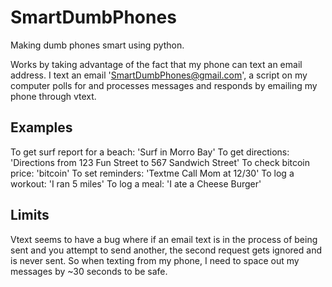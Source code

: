 # SmartDumbPhones
Making dumb phones smart using python.

Works by taking advantage of the fact that my phone can text an email address.
I text an email 'SmartDumbPhones@gmail.com', a script on my computer polls for and processes messages and responds by emailing my phone through vtext.

## Examples
To get surf report for a beach: 'Surf in Morro Bay'
To get directions:              'Directions from 123 Fun Street to 567 Sandwich Street'
To check bitcoin price:         'bitcoin'
To set reminders:               'Textme Call Mom at 12/30'
To log a workout:               'I ran 5 miles'
To log a meal:                  'I ate a Cheese Burger'

## Limits
Vtext seems to have a bug where if an email text is in the process of being sent and you attempt to send another, the second request gets ignored and is never sent. So when texting from my phone, I need to space out my messages by ~30 seconds to be safe.
